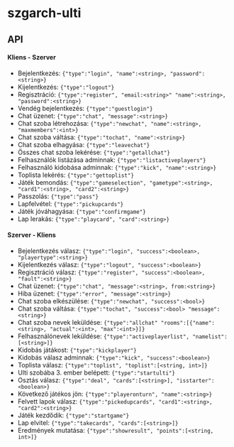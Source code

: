# szgarch-ulti

## API

#### Kliens - Szerver
- Bejelentkezés: `{"type":"login", "name":<string>, "password":<string>}`
- Kijelentkezés: `{"type":"logout"}`
- Regisztráció: `{"type":"register", "email:<string>" "name":<string>, "password":<string>}`
- Vendég bejelentkezés: `{"type":"guestlogin"}`
- Chat üzenet: `{"type":"chat", "message":<string>}`
- Chat szoba létrehozása: `{"type":"newchat", "name":<string>, "maxmembers":<int>}`
- Chat szoba váltása: `{"type":"tochat", "name":<string>}`
- Chat szoba elhagyása: `{"type":"leavechat"}`
- Összes chat szoba lekérése: `{"type":"getallchat"}`
- Felhasználók listázása adminnak: `{"type":"listactiveplayers"}`
- Felhasználó kidobása adminnak: `{"type":"kick", "name":<string>}`
- Toplista lekérés: `{"type":"gettoplist"}`
- Játék bemondás: `{"type":"gameselection", "gametype":<string>, "card1":<string>, "card2":<string>}`
- Passzolás: `{"type":"pass"}`
- Lapfelvétel: `{"type":"pickupcards"}`
- Játék jóváhagyása: `{"type":"confirmgame"}`
- Lap lerakás: `{"type":"playcard", "card":<string>}`

#### Szerver - Kliens
- Bejelentkezés válasz: `{"type":"login", "success":<boolean>, "playertype":<string>}`
- Kijelentkezés válasz: `{"type":"logout", "success":<boolean>}`
- Regisztráció válasz: `{"type":"register", "success":<boolean>, "fault":<string>}`
- Chat üzenet: `{"type":"chat", "message":<string>, from:<string>}`
- Hiba üzenet: `{"type":"error", "message":<string>}`
- Chat szoba elkészülése: `{"type":"newchat", "success":<bool>}`
- Chat szoba váltása: `{"type":"tochat", "success":<bool> "message":<string>}`
- Chat szoba nevek leküldése: `{"type":"allchat" "rooms":[{"name":<string>, "actual":<int>, "max":<int>}]}`
- Felhasználónevek leküldése: `{"type":"activeplayerlist", "namelist":[<string>]}`
- Kidobás játákost: `{"type":"kickplayer"}`
- Kidobás válasz adminnak: `{"type":"kick", "success":<boolean>}`
- Toplista válasz: `{"type":"toplist", "toplist":[<string, int>]}`
- Ulti szobába 3. ember belépett: `{"type":"startulti"}`
- Osztás válasz: `{"type":"deal", "cards":[<string>], "isstarter":<boolean>}`
- Következő játékos jön: `{"type":"playeronturn", "name":<string>}`
- Felvett lapok válasz: `{"type":"pickedupcards", "card1":<string>, "card2":<string>}`
- Játék kezdődik: `{"type":"startgame"}`
- Lap elvitel: `{"type":"takecards", "cards":[<string>]}`
- Eredmények mutatása: `{"type":"showresult", "points":[<string, int>]}`